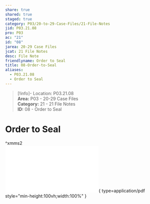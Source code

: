 ```yaml
---  
share: true  
shared: true  
staged: true  
category: P03/20-to-29-Case-Files/21-File-Notes  
jid: P03.21.08  
pro: P03  
ac: "21"  
id: "08"  
jarea: 20-29 Case Files  
jcat: 21 File Notes  
desc: File Note  
friendlyname: Order to Seal  
title: 08-Order-to-Seal  
aliases:  
  - P03.21.08  
  - Order to Seal  
---  
```

  
>[!info]- Location: P03.21.08  
>**Area:** P03 - 20-29 Case Files  
>**Category:** 21 - 21 File Notes  
>**ID:** 08 - Order to Seal  
  
# Order to Seal  
 ^xmms2  
![08-Magen-Fieramusca-Cases-Motion-Order-to-Seal](../22-PDFs/08-Magen-Fieramusca-Cases-Motion-Order-to-Seal.pdf){ type=application/pdf style="min-height:100vh;width:100%" }  
